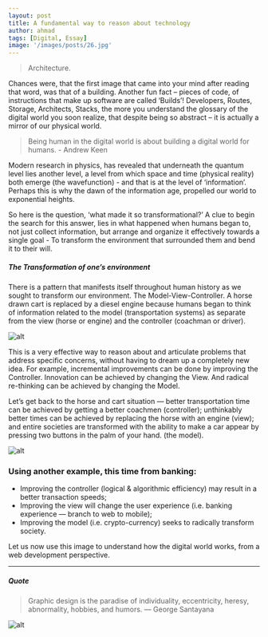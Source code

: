 ```yaml
---
layout: post
title: A fundamental way to reason about technology
author: ahmad
tags: [Digital, Essay]
image: '/images/posts/26.jpg'
---
```


> Architecture. 

Chances were, that the first image that came into your mind after reading that word, was that of a building. Another fun fact – pieces of code, of instructions that make up software are called ‘Builds’! Developers, Routes, Storage, Architects, Stacks, the more you understand the glossary of the digital world you soon realize, that despite being so abstract – it is actually a mirror of our physical world.

> Being human in the digital world is about building a digital world for humans. - Andrew Keen

Modern research in physics, has revealed that underneath the quantum level lies another level, a level from which space and time (physical reality) both emerge (the wavefunction) - and that is  at the level of ‘information’. Perhaps this is why the dawn of the information age, propelled our world to exponential heights. 


So here is the question, ‘what made it so transformational?’ A clue to begin the search for this answer, lies in what happened when humans began to, not just collect information, but arrange and organize it effectively towards a single goal - To transform the environment that surrounded them and bend it to their will.

##### The Transformation of one’s environment

There is a pattern that manifests itself throughout human history as we sought to transform our environment. The Model-View-Controller. A horse drawn cart is replaced by a diesel engine because humans began to think of information related to the model (transportation systems) as separate from the view (horse or engine) and the controller (coachman or driver).

![alt](https://images.unsplash.com/photo-1562657551-5ca50b25d3da?ixlib=rb-1.2.1&ixid=eyJhcHBfaWQiOjEyMDd9&auto=format&fit=crop&w=1355&q=80)

This is a very effective way to reason about and articulate problems that address specific concerns, without having to dream up a completely new idea. For example, incremental improvements can be done by improving the Controller. Innovation can be achieved by changing the View. And radical re-thinking can be achieved by changing the Model. 

Let’s get back to the horse and cart situation — better transportation time can be achieved by getting a better coachmen (controller); unthinkably better times can be achieved by replacing the horse with an engine (view); and entire societies are transformed with the ability to make a car appear by pressing two buttons in the palm of your hand. (the model).

![alt](https://images.unsplash.com/photo-1554672408-730436b60dde?ixlib=rb-1.2.1&ixid=eyJhcHBfaWQiOjEyMDd9&auto=format&fit=crop&w=667&q=80)

### Using another example, this time from banking:

*    Improving the controller (logical & algorithmic efficiency) may result in a better transaction speeds; 
*    Improving the view will change the user experience (i.e. banking experience — branch to web to mobile);
*    Improving the model (i.e. crypto-currency) seeks to radically transform society.

Let us now use this image to understand how the digital world works, from a web development perspective.

---

##### Quote

> Graphic design is the paradise of individuality, eccentricity, heresy, abnormality, hobbies, and humors. — George Santayana

![alt](https://images.unsplash.com/photo-1433785567155-bf5530cab72c?ixlib=rb-0.3.5&q=80&fm=jpg&crop=entropy&w=1080&fit=max&s=1348aea714b9493fa61a09a8c01113e6)